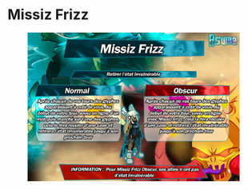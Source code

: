 # Missiz Frizz

<figure><img src="../../../.gitbook/assets/image (9).png" alt=""><figcaption></figcaption></figure>
